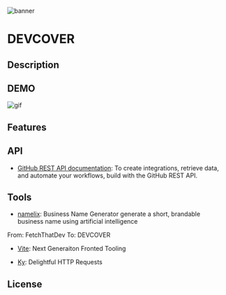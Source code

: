 ![banner]()

<!-- BADGEs -->

# DEVCOVER


## Description


## DEMO

![gif]()

## Features














## API

- [GitHub REST API documentation](https://docs.github.com/en/rest?apiVersion=2022-11-28): To create integrations, retrieve data, and automate your workflows, build with the GitHub REST API.


## Tools

- [namelix](https://namelix.com/): Business Name Generator
generate a short, brandable business name using artificial intelligence

From: FetchThatDev To: DEVCOVER

- [Vite](https://vitejs.dev/): Next Generaiton Fronted Tooling

- [Ky](https://github.com/sindresorhus/ky): Delightful HTTP Requests

## License

